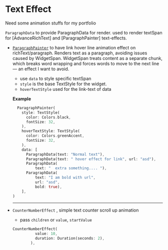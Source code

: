 # Text Effect

Need some animation stuffs for my portfolio

`ParagraphData` to provide ParagraphData for render.
used to render textSpan for [AdvanceRichText] and [ParagraphPainter] text-effects.

- [`ParagraphPainter`](lib/src/paragraph_painter.dart) to have link hover line animation effect on richText/paragraph.
  Renders text as a paragraph, avoiding issues caused by WidgetSpan.
  WidgetSpan treats content as a separate chunk, which breaks word wrapping and forces words to move to the next line
  — an effect I want to avoid.

  - use `data` to style specific textSpan
  - `style` is the base TextStyle for the widget.
  - `hoverTextStyle` used for the link-text of data

  **Example**

  ```dart
    ParagraphPainter(
      style: TextStyle(
        color: Colors.black,
        fontSize: 32,
      ),
      hoverTextStyle: TextStyle(
        color: Colors.greenAccent,
        fontSize: 32,
      ),
      data: [
        ParagraphData(text: "Normal text"),
        ParagraphData(text: " hover effect for link", url: "asd"),
        ParagraphData(
            text: "  extra something.... "),
        ParagraphData(
            text: "I am bold with url",
            url: "asd",
            bold: true),
      ],
  )
  ```

  ***

- `CounterNumberEffect` , simple text counter scroll up animation

  - pass `children` or `value`, `startValue`

  ```dart
  CounterNumberEffect(
            value: 10,
            duration: Duration(seconds: 2),
          ),
  ```
